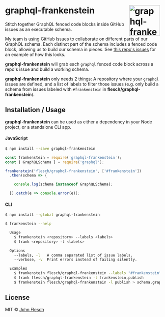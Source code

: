 # graphql-frankenstein <img alt="graphql-frankenstein" src="https://cloud.githubusercontent.com/assets/13259/25294561/53dd4cc8-26a5-11e7-94de-8d96eb321def.png" width="100" align="right">

Stitch together GraphQL fenced code blocks inside GitHub issues as an executable schema.

My team is using GitHub Issues to collaborate on different parts of our GraphQL schema. Each distinct part of the schema includes a fenced code block, allowing us to build our schema in pieces. See [this repo's issues](https://github.com/flesch/graphql-frankenstein/issues) for an example of how this looks.

**graphql-frankenstein** will grab each `graphql` fenced code block across a repo's issue and build a working schema.

**graphql-frankenstein** only needs 2 things: A repository where your `graphql` issues are defined, and a list of labels to filter those issues (e.g. only build a schema from issues labeled with `#frankenstein` in **flesch/graphql-frankenstein**).

## Installation / Usage

**graphql-frankenstein** can be used as either a dependency in your Node project, or a standalone CLI app.

#### JavaScript

```bash
$ npm install --save graphql-frankenstein
```

```js
const frankenstein = require('graphql-frankenstein');
const { GraphQLSchema } = require('graphql');

frankenstein('flesch/graphql-frankenstein', ['#frankenstein'])
  .then(schema => {

    console.log(schema instanceof GraphQLSchema);

  }).catch(e => console.error(e));
```

#### CLI

```bash
$ npm install --global graphql-frankenstein
```

```bash
$ frankenstein --help

  Usage
    $ frankenstein <repository> --labels <labels>
    $ frank <repository> -l <labels>

  Options
    --labels, -l   A comma separated list of issue labels.
    --verbose, -v  Print errors instead of failing silently.

  Examples
    $ frankenstein flesch/graphql-frankenstein --labels "#frankenstein"
    $ frank flesch/graphql-frankenstein -l frankenstein,publish
    $ frankenstein flesch/graphql-frankenstein -l publish > schema.graphql

```

## License

MIT &copy; [John Flesch](https://github.com/flesch)
